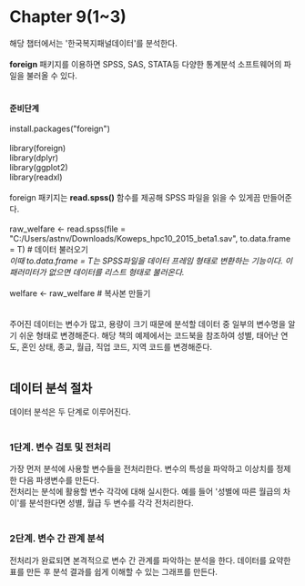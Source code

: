 # Chapter 9(1~3)
해당 챕터에서는 '한국복지패널데이터'를 분석한다.<br>
<br>
**foreign** 패키지를 이용하면 SPSS, SAS, STATA등 다양한 통계분석 소프트웨어의 파일을 불러올 수 있다.<br>
<br>

#### 준비단계
install.packages("foreign")<br>
<br>
library(foreign)<br>
library(dplyr)<br>
library(ggplot2)<br>
library(readxl)<br>
<br>
foreign 패키지는 **read.spss()** 함수를 제공해 SPSS 파일을 읽을 수 있게끔 만들어준다.<br>
<br>
raw_welfare <- read.spss(file = "C:/Users/astnv/Downloads/Koweps_hpc10_2015_beta1.sav", to.data.frame = T) # 데이터 불러오기 <br>
*이때 to.data.frame = T는 SPSS파일을 데이터 프레임 형태로 변환하는 기능이다. 이 패러미터가 없으면 데이터를 리스트 형태로 불러온다.* <br>
<br>
welfare <- raw_welfare # 복사본 만들기<br>
<br>
<br>
주어진 데이터는 변수가 많고, 용량이 크기 때문에 분석할 데이터 중 일부의 변수명을 알기 쉬운 형태로 변경해준다. 해당 책의 예제에서는 코드북을 참조하여 성별, 태어난 연도, 혼인 상태, 종교, 월급, 직업 코드, 지역 코드를 변경해준다.<br>
<br>

## 데이터 분석 절차
데이터 분석은 두 단계로 이루어진다.<br>
<br>
### 1단계. 변수 검토 및 전처리
가장 먼저 분석에 사용할 변수들을 전처리한다. 변수의 특성을 파악하고 이상치를 정제한 다음 파생변수를 만든다.<br>
전처리는 분석에 활용할 변수 각각에 대해 실시한다. 예를 들어 '성별에 따른 월급의 차이'를 분석한다면 성별, 월급 두 변수를 각각 전처리한다.<br>
<br>

### 2단계. 변수 간 관계 분석
전처리가 완료되면 본격적으로 변수 간 관계를 파악하는 분석을 한다. 데이터를 요약한 표를 만든 후 분석 결과를 쉽게 이해할 수 있는 그래프를 만든다.<br>
<br>


